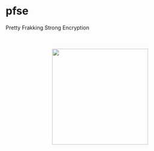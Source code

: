 # pfse
Pretty Frakking Strong Encryption


<br><br>
<img src="https://louiscordier.com/fin.jpg?blog=pfse" style="width: 256px; display: block; margin: 0 auto;">
<br><br>

